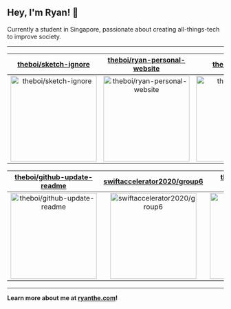 ## Hey, I'm Ryan! 👋

Currently a student in Singapore, passionate about creating all-things-tech to improve society.

---

| [theboi/sketch-ignore](https://github.com/theboi/sketch-ignore) | [theboi/ryan-personal-website](https://github.com/theboi/ryan-personal-website) | [theboi/lost-app](https://github.com/theboi/lost-app) |
| :-: | :-: | :-: |
| <a href="https://github.com/theboi/sketch-ignore"><img src="https://github.com/theboi/theboi/raw/main/DISPLAY.jpg" alt="theboi/sketch-ignore" title="theboi/sketch-ignore" width="200" height="200"></a> | <a href="https://github.com/theboi/ryan-personal-website"><img src="https://github.com/theboi/theboi/raw/main/DISPLAY.jpg" alt="theboi/ryan-personal-website" title="theboi/ryan-personal-website" width="200" height="200"></a> | <a href="https://github.com/theboi/lost-app"><img src="https://github.com/theboi/theboi/raw/main/DISPLAY.jpg" alt="theboi/lost-app" title="theboi/lost-app" width="200" height="200"></a> |

| [theboi/github-update-readme](https://github.com/theboi/github-update-readme) | [swiftaccelerator2020/group6](https://github.com/swiftaccelerator2020/group6) | [theboi/GoTourLah-InnoFest](https://github.com/theboi/GoTourLah-InnoFest) |
| :-: | :-: | :-: |
| <a href="https://github.com/theboi/github-update-readme"><img src="https://github.com/theboi/github-update-readme/raw/main/DISPLAY.jpg" alt="theboi/github-update-readme" title="theboi/github-update-readme" width="200" height="200"></a> | <a href="https://github.com/swiftaccelerator2020/group6"><img src="https://github.com/theboi/theboi/raw/main/DISPLAY.jpg" alt="swiftaccelerator2020/group6" title="swiftaccelerator2020/group6" width="200" height="200"></a> | <a href="https://github.com/theboi/GoTourLah-InnoFest"><img src="https://github.com/theboi/GoTourLah-InnoFest/raw/main/DISPLAY.jpg" alt="theboi/GoTourLah-InnoFest" title="theboi/GoTourLah-InnoFest" width="200" height="200"></a> |



---

**Learn more about me at [ryanthe.com](https://www.ryanthe.com)!**